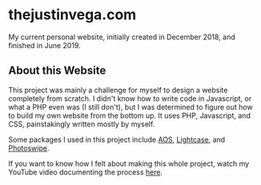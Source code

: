 # thejustinvega.com
My current personal website, initially created in December 2018, and finished in June 2019.

About this Website
---
This project was mainly a challenge for myself to design a website completely from scratch. I didn't know how to write code in Javascript, or what a PHP even was (I still don't), but I was determined to figure out how to build my own website from the bottom up. It uses PHP, Javascript, and CSS, painstakingly written mostly by myself.

Some packages I used in this project include [AOS](https://michalsnik.github.io/aos/), [Lightcase](https://cornel.bopp-art.com/lightcase/), and [Photoswipe](https://photoswipe.com/).

If you want to know how I felt about making this whole project, watch my YouTube video documenting the process [here](https://www.youtube.com/watch?v=_9kFJgJnLXA&t=8s).
